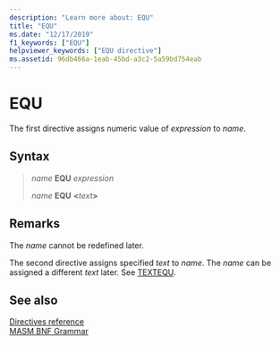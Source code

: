 ```yaml
---
description: "Learn more about: EQU"
title: "EQU"
ms.date: "12/17/2019"
f1_keywords: ["EQU"]
helpviewer_keywords: ["EQU directive"]
ms.assetid: 96db466a-1eab-45bd-a3c2-5a59bd754eab
---
```

# EQU

The first directive assigns numeric value of *expression* to *name*.

## Syntax

> *name* **EQU** *expression*
>
> *name* **EQU** __\<__*text*__>__

## Remarks

The *name* cannot be redefined later.

The second directive assigns specified *text* to *name*. The *name* can be assigned a different *text* later. See [TEXTEQU](textequ.md).

## See also

[Directives reference](directives-reference.md)\
[MASM BNF Grammar](masm-bnf-grammar.md)
